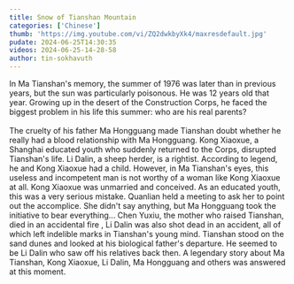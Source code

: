 ```yaml
---
title: Snow of Tianshan Mountain
categories: ['Chinese']
thumb: 'https://img.youtube.com/vi/ZQ2dwkbyXk4/maxresdefault.jpg'
pudate: 2024-06-25T14:30:35
videos: 2024-06-25-14-28-58
author: tin-sokhavuth
---
```

In Ma Tianshan's memory, the summer of 1976 was later than in previous years, but the sun was particularly poisonous. He was 12 years old that year. Growing up in the desert of the Construction Corps, he faced the biggest problem in his life this summer: who are his real parents?
<br/><br/>
The cruelty of his father Ma Hongguang made Tianshan doubt whether he really had a blood relationship with Ma Hongguang. Kong Xiaoxue, a Shanghai educated youth who suddenly returned to the Corps, disrupted Tianshan's life. Li Dalin, a sheep herder, is a rightist. According to legend, he and Kong Xiaoxue had a child. However, in Ma Tianshan's eyes, this useless and incompetent man is not worthy of a woman like Kong Xiaoxue at all. Kong Xiaoxue was unmarried and conceived. As an educated youth, this was a very serious mistake. Quanlian held a meeting to ask her to point out the accomplice. She didn't say anything, but Ma Hongguang took the initiative to bear everything... Chen Yuxiu, the mother who raised Tianshan, died in an accidental fire , Li Dalin was also shot dead in an accident, all of which left indelible marks in Tianshan's young mind. Tianshan stood on the sand dunes and looked at his biological father's departure. He seemed to be Li Dalin who saw off his relatives back then. A legendary story about Ma Tianshan, Kong Xiaoxue, Li Dalin, Ma Hongguang and others was answered at this moment.